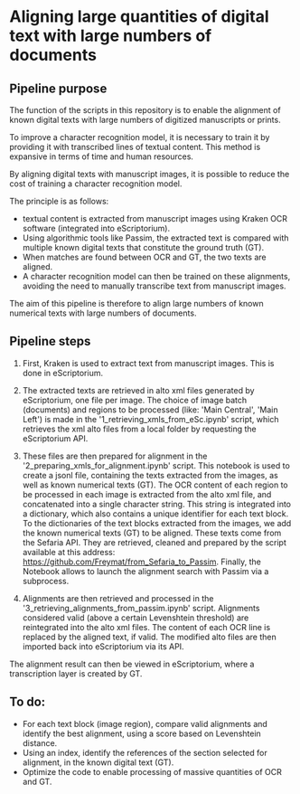 # Aligning large quantities of digital text with large numbers of documents

## Pipeline purpose
The function of the scripts in this repository is to enable the alignment of known digital texts with large numbers of digitized manuscripts or prints.

To improve a character recognition model, it is necessary to train it by providing it with transcribed lines of textual content.
This method is expansive in terms of time and human resources.

By aligning digital texts with manuscript images, it is possible to reduce the cost of training a character recognition model.

The principle is as follows:
- textual content is extracted from manuscript images using Kraken OCR software (integrated into eScriptorium).
- Using algorithmic tools like Passim, the extracted text is compared with multiple known digital texts that constitute the ground truth (GT).
- When matches are found between OCR and GT, the two texts are aligned.
- A character recognition model can then be trained on these alignments, avoiding the need to manually transcribe text from manuscript images.

The aim of this pipeline is therefore to align large numbers of known numerical texts with large numbers of documents.
  

## Pipeline steps

1. First, Kraken is used to extract text from manuscript images. This is done in eScriptorium.

2. The extracted texts are retrieved in alto xml files generated by eScriptorium, one file per image. The choice of image batch (documents) and regions to be processed (like: 'Main Central', 'Main Left') is made in the '1_retrieving_xmls_from_eSc.ipynb' script, which retrieves the xml alto files from a local folder by requesting the eScriptorium API.

3. These files are then prepared for alignment in the '2_preparing_xmls_for_alignment.ipynb' script. This notebook is used to create a jsonl file, containing the texts extracted from the images, as well as known numerical texts (GT).
The OCR content of each region to be processed in each image is extracted from the alto xml file, and concatenated into a single character string.
This string is integrated into a dictionary, which also contains a unique identifier for each text block.
To the dictionaries of the text blocks extracted from the images, we add the known numerical texts (GT) to be aligned. These texts come from the Sefaria API. They are retrieved, cleaned and prepared by the script available at this address: https://github.com/Freymat/from_Sefaria_to_Passim.
Finally, the Notebook allows to launch the alignment search with Passim via a subprocess.

4. Alignments are then retrieved and processed in the '3_retrieving_alignments_from_passim.ipynb' script. Alignments considered valid (above a certain Levenshtein threshold) are reintegrated into the alto xml files.
The content of each OCR line is replaced by the aligned text, if valid. The modified alto files are then imported back into eScriptorium via its API.

The alignment result can then be viewed in eScriptorium, where a transcription layer is created by GT.

## To do:

- For each text block (image region), compare valid alignments and identify the best alignment, using a score based on Levenshtein distance.
- Using an index, identify the references of the section selected for alignment, in the known digital text (GT).
- Optimize the code to enable processing of massive quantities of OCR and GT.
